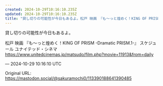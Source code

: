 ```yaml
---
created: 2024-10-29T10:16:10.235Z
updated: 2024-10-29T10:16:10.235Z
title: "貸し切りの可能性が今日もあるよ。松戸 映画 『も～っと煌めく！KING OF PRISM -Dramatic PRISM.1-』 スケジュール ユナイテッド・シ[...]"
---
```


<p>貸し切りの可能性が今日もあるよ。</p><p>松戸 映画 『も～っと煌めく！KING OF PRISM -Dramatic PRISM.1-』 スケジュール ユナイテッド・シネマ<br /><a href="https://www.unitedcinemas.jp/matsudo/film.php?movie=11913&amp;from=daily" target="_blank" rel="nofollow noopener noreferrer" translate="no"><span class="invisible">https://www.</span><span class="ellipsis">unitedcinemas.jp/matsudo/film.</span><span class="invisible">php?movie=11913&amp;from=daily</span></a></p>

&mdash; 2024-10-29 10:16:10 UTC

Original URL: https://mastodon.social/@sakuramochi0/113390188641390485

